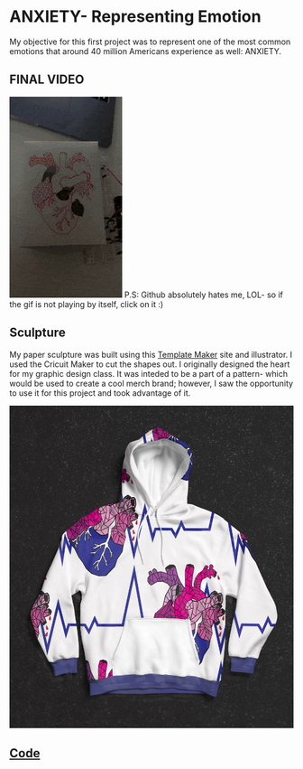 # ANXIETY- Representing Emotion 
My objective for this first project was to represent one of the most 
common emotions that around 40 million Americans experience as well: ANXIETY. 

## FINAL VIDEO
![Final Video](/gif.gif)
P.S: Github absolutely hates me, LOL- so if the gif is not playing by itself, click on it :) 

## Sculpture

My paper sculpture was built using this [Template Maker](https://www.templatemaker.nl/en/boxlid/) site and illustrator. I used the Cricuit Maker to cut the shapes out. I originally designed the heart for my graphic design class. It was inteded to be a part of a pattern- which would be used to create a cool merch brand; however, I saw the opportunity to use it for this project and took advantage of it. 

![Final HODDIE](/HOODIEjpg.jpg)

## [Code](/)
